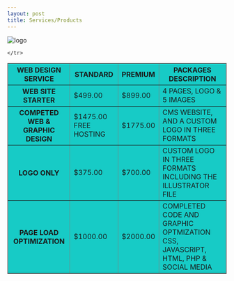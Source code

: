 ```yaml
---
layout: post
title: Services/Products
---
```


![logo](https://farm9.staticflickr.com/8665/16524606309_2d9e39a300_q.jpg)
  
  
<table width="500" border="6" bgcolor="#17CBC6" frame="border" align="center">
  <tbody>
    <tr>
      <th scope="col"><strong>WEB DESIGN SERVICE</strong></th>
      <th scope="col"><strong>STANDARD</strong></th>
      <th scope="col"><strong>PREMIUM</strong></th>
       <th scope="col"><strong>PACKAGES DESCRIPTION</strong></th>
    </tr>
    <tr>
      <th scope="row"><strong>WEB SITE STARTER</strong></th>
      <td>$499.00</td>
      <td>$899.00</td>
      <td>4 PAGES, LOGO & <br>
5 IMAGES</td>
    </tr>
    <tr>
      <th scope="row"><strong>COMPETED WEB &amp; GRAPHIC DESIGN</strong><br></th>
      <td>$1475.00 FREE HOSTING</td>
      <td>$1775.00</td>
      <td>CMS WEBSITE, AND A CUSTOM LOGO IN THREE FORMATS</td>
    </tr>
    <tr>
      <th scope="row"><strong>LOGO ONLY</strong></th>
      <td>$375.00</td>
      <td>$700.00</td>
      <td>CUSTOM LOGO IN THREE FORMATS INCLUDING THE ILLUSTRATOR FILE</td>
    </tr>
    <tr>
      <th scope="row"><strong>PAGE LOAD OPTIMIZATION</strong></th>
      <td>$1000.00</td>
      <td>$2000.00</td>
      <td>COMPLETED CODE AND GRAPHIC OPTMIZATION CSS, JAVASCRIPT, HTML, PHP & SOCIAL MEDIA </td>
      
    </tr>
  </tbody>
</table>

